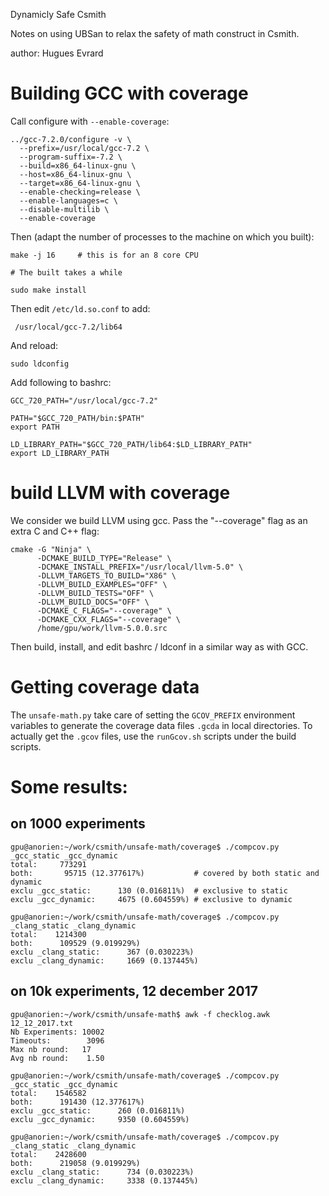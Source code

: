 Dynamicly Safe Csmith

Notes on using UBSan to relax the safety of math construct in Csmith.

author: Hugues Evrard

# Building GCC with coverage

Call configure with `--enable-coverage`:

    ../gcc-7.2.0/configure -v \
      --prefix=/usr/local/gcc-7.2 \
      --program-suffix=-7.2 \
      --build=x86_64-linux-gnu \
      --host=x86_64-linux-gnu \
      --target=x86_64-linux-gnu \
      --enable-checking=release \
      --enable-languages=c \
      --disable-multilib \
      --enable-coverage


Then (adapt the number of processes to the machine on which you
built):

    make -j 16     # this is for an 8 core CPU

    # The built takes a while

    sudo make install

Then edit `/etc/ld.so.conf` to add:

     /usr/local/gcc-7.2/lib64

And reload:

    sudo ldconfig

Add following to bashrc:

    GCC_720_PATH="/usr/local/gcc-7.2"

    PATH="$GCC_720_PATH/bin:$PATH"
    export PATH

    LD_LIBRARY_PATH="$GCC_720_PATH/lib64:$LD_LIBRARY_PATH"
    export LD_LIBRARY_PATH


# build LLVM with coverage

We consider we build LLVM using gcc. Pass the "--coverage" flag as an
extra C and C++ flag:

    cmake -G "Ninja" \
          -DCMAKE_BUILD_TYPE="Release" \
          -DCMAKE_INSTALL_PREFIX="/usr/local/llvm-5.0" \
          -DLLVM_TARGETS_TO_BUILD="X86" \
          -DLLVM_BUILD_EXAMPLES="OFF" \
          -DLLVM_BUILD_TESTS="OFF" \
          -DLLVM_BUILD_DOCS="OFF" \
          -DCMAKE_C_FLAGS="--coverage" \
          -DCMAKE_CXX_FLAGS="--coverage" \
          /home/gpu/work/llvm-5.0.0.src

Then build, install, and edit bashrc / ldconf in a similar way as with
GCC.

# Getting coverage data

The `unsafe-math.py` take care of setting the `GCOV_PREFIX`
environment variables to generate the coverage data files `.gcda` in
local directories. To actually get the `.gcov` files, use the
`runGcov.sh` scripts under the build scripts.

# Some results:

## on 1000 experiments

    gpu@anorien:~/work/csmith/unsafe-math/coverage$ ./compcov.py _gcc_static _gcc_dynamic
    total:     773291
    both:       95715 (12.377617%)           # covered by both static and dynamic
    exclu _gcc_static:      130 (0.016811%)  # exclusive to static
    exclu _gcc_dynamic:     4675 (0.604559%) # exclusive to dynamic

    gpu@anorien:~/work/csmith/unsafe-math/coverage$ ./compcov.py _clang_static _clang_dynamic
    total:    1214300
    both:      109529 (9.019929%)
    exclu _clang_static:      367 (0.030223%)
    exclu _clang_dynamic:     1669 (0.137445%)

## on 10k experiments, 12 december 2017

    gpu@anorien:~/work/csmith/unsafe-math$ awk -f checklog.awk 12_12_2017.txt
    Nb Experiments: 10002
    Timeouts:        3096    
    Max nb round:   17
    Avg nb round:    1.50

    gpu@anorien:~/work/csmith/unsafe-math/coverage$ ./compcov.py _gcc_static _gcc_dynamic
    total:    1546582
    both:      191430 (12.377617%)
    exclu _gcc_static:      260 (0.016811%)
    exclu _gcc_dynamic:     9350 (0.604559%)

    gpu@anorien:~/work/csmith/unsafe-math/coverage$ ./compcov.py _clang_static _clang_dynamic
    total:    2428600
    both:      219058 (9.019929%)
    exclu _clang_static:      734 (0.030223%)
    exclu _clang_dynamic:     3338 (0.137445%)
